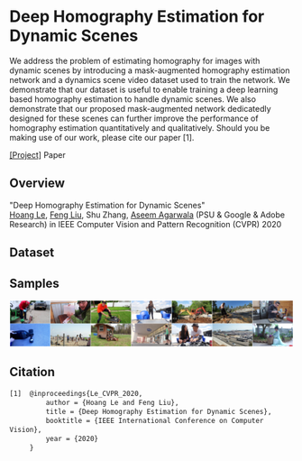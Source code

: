 # Deep Homography Estimation for Dynamic Scenes
We address the problem of estimating homography for images with dynamic scenes by introducing a mask-augmented homography estimation network and a dynamics scene video dataset used to train the network. We demonstrate that our dataset is useful to enable training a deep learning based homography estimation to handle dynamic scenes. We also demonstrate that our proposed mask-augmented network dedicatedly designed for these scenes can further improve the performance of homography estimation quantitatively and qualitatively. Should you be making use of our work, please cite our paper [1].

[[Project]](https://lcmhoang.github.io/publication/2020-cvpr-homography/) Paper

## Overview
"Deep Homography Estimation for Dynamic Scenes"   
[Hoang Le](https://lcmhoang.github.io/), [Feng Liu](http://web.cecs.pdx.edu/~fliu/), Shu Zhang, [Aseem Agarwala](http://www.agarwala.org/) (PSU & Google & Adobe Research)
in IEEE Computer Vision and Pattern Recognition  (CVPR) 2020

## Dataset 

## Samples 
<img src='./mics/examples.png' width=1000>

## Citation

```
[1]  @inproceedings{Le_CVPR_2020,
         author = {Hoang Le and Feng Liu},
         title = {Deep Homography Estimation for Dynamic Scenes},
         booktitle = {IEEE International Conference on Computer Vision},
         year = {2020}
     }
```

